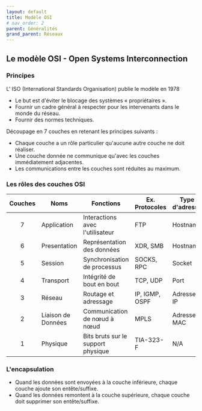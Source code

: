 ```yaml
---
layout: default
title: Modèle OSI
# nav_order: 2
parent: Généralités
grand_parent: Réseaux
---
```


## Le modèle OSI - Open Systems Interconnection

### Principes

L' ISO (International Standards Organisation) publie le modèle en 1978

- Le but est d'éviter le blocage des systèmes « propriétaires ».
- Fournir un cadre général à respecter pour les intervenants
  dans le monde du réseau.
- Fournir des normes techniques.

Découpage en 7 couches en retenant les principes suivants :

- Chaque couche a un rôle particulier qu'aucune autre couche ne doit réaliser.
- Une couche donnée ne communique qu'avec les couches
  immédiatement adjacentes.
- Les communications entre les couches sont réduites au
  maximum.

### Les rôles des couches OSI

| Couches | Noms               | Fonctions                          | Ex. Protocoles | Type d'adresse |
| :-----: | ------------------ | ---------------------------------- | -------------- | -------------- |
|    7    | Application        | Interactions avec l'utilisateur    | FTP            | Hostname       |
|    6    | Presentation       | Représentation des données         | XDR, SMB       | Hostname       |
|    5    | Session            | Synchronisation de processus       | SOCKS, RPC     | Socket         |
|    4    | Transport          | Intégrité de bout en bout          | TCP, UDP       | Port           |
|    3    | Réseau             | Routage et adressage               | IP, IGMP, OSPF | Adresse IP     |
|    2    | Liaison de Données | Communication de nœud à nœud       | MPLS           | Adresse MAC    |
|    1    | Physique           | Bits bruts sur le support physique | TIA-323-F      | N/A            |

### L'encapsulation

- Quand les données sont envoyées à la couche inférieure, chaque
  couche ajoute son entête/suffixe.
- Quand les données remontent à la couche supérieure, chaque couche
  doit supprimer son entête/suffixe.

